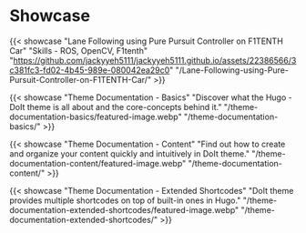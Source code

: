# Showcase


{{< showcase "Lane Following using Pure Pursuit Controller on F1TENTH Car" "Skills - ROS, OpenCV, F1tenth" "https://github.com/jackyyeh5111/jackyyeh5111.github.io/assets/22386566/3c381fc3-fd02-4b45-989e-080042ea29c0" "/Lane-Following-using-Pure-Pursuit-Controller-on-F1TENTH-Car/" >}}

{{< showcase "Theme Documentation - Basics" "Discover what the Hugo - DoIt theme is all about and the core-concepts behind it." "/theme-documentation-basics/featured-image.webp" "/theme-documentation-basics/" >}}

{{< showcase "Theme Documentation - Content" "Find out how to create and organize your content quickly and intuitively in DoIt theme." "/theme-documentation-content/featured-image.webp" "/theme-documentation-content/" >}}

{{< showcase "Theme Documentation - Extended Shortcodes" "DoIt theme provides multiple shortcodes on top of built-in ones in Hugo." "/theme-documentation-extended-shortcodes/featured-image.webp" "/theme-documentation-extended-shortcodes/" >}}


